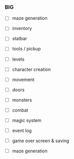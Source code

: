 ### BIG
* [ ] maze generation
* [ ] inventory
* [ ] statbar
* [ ] tools / pickup
* [ ] levels
* [ ] character creation
* [ ] movement
* [ ] doors
* [ ] monsters
* [ ] combat
* [ ] magic system
* [ ] event log
* [ ] game over screen & saving

* [ ] maze generation